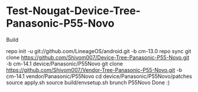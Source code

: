 # Test-Nougat-Device-Tree-Panasonic-P55-Novo



Build

repo init -u git://github.com/LineageOS/android.git -b cm-13.0
repo sync
git clone https://github.com/Shivom007/Device-Tree-Panasonic-P55-Novo.git -b cm-14.1 device/Panasonic/P55Novo
git clone https://github.com/Shivom007/Vendor-Tree-Panasonic-P55-Novo.git -b cm-14.1 vendor/Panasonic/P55Novo
cd device/Panasonic/P55Novo/patches
source apply.sh
source build/envsetup.sh
brunch P55Novo
Done :)
